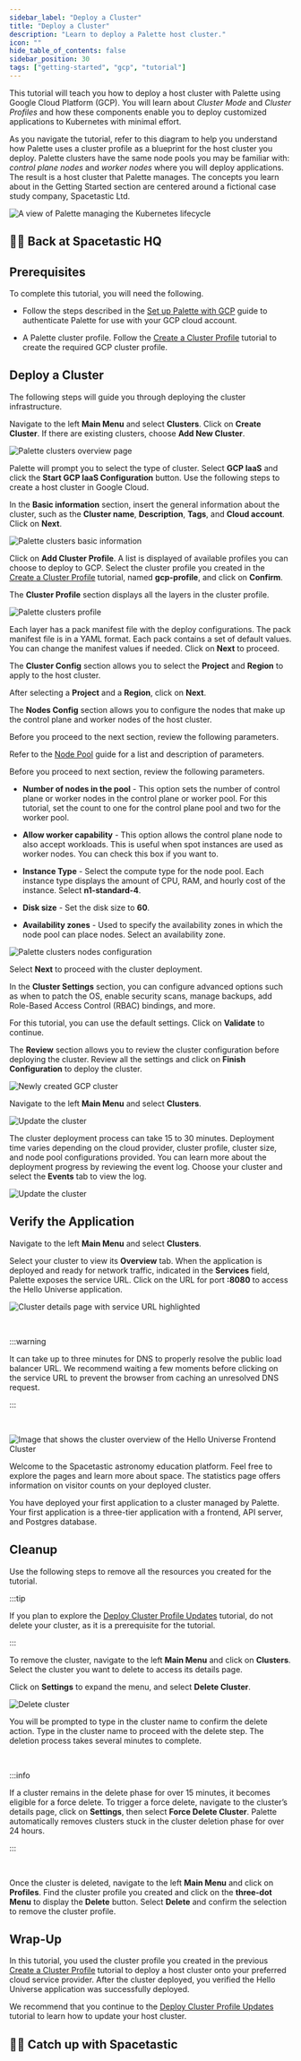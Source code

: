 ```yaml
---
sidebar_label: "Deploy a Cluster"
title: "Deploy a Cluster"
description: "Learn to deploy a Palette host cluster."
icon: ""
hide_table_of_contents: false
sidebar_position: 30
tags: ["getting-started", "gcp", "tutorial"]
---
```


This tutorial will teach you how to deploy a host cluster with Palette using Google Cloud Platform (GCP). You will learn
about _Cluster Mode_ and _Cluster Profiles_ and how these components enable you to deploy customized applications to
Kubernetes with minimal effort.

As you navigate the tutorial, refer to this diagram to help you understand how Palette uses a cluster profile as a
blueprint for the host cluster you deploy. Palette clusters have the same node pools you may be familiar with: _control
plane nodes_ and _worker nodes_ where you will deploy applications. The result is a host cluster that Palette manages.
The concepts you learn about in the Getting Started section are centered around a fictional case study company,
Spacetastic Ltd.

![A view of Palette managing the Kubernetes lifecycle](/getting-started/getting-started_deploy-k8s-cluster_application.webp)

## 🧑‍🚀 Back at Spacetastic HQ

<PartialsComponent category="getting-started" name="spacetastic-deploy-cluster-intro" />

## Prerequisites

To complete this tutorial, you will need the following.

- Follow the steps described in the [Set up Palette with GCP](./setup.md) guide to authenticate Palette for use with
  your GCP cloud account.

- A Palette cluster profile. Follow the [Create a Cluster Profile](./create-cluster-profile.md) tutorial to create the
  required GCP cluster profile.

## Deploy a Cluster

The following steps will guide you through deploying the cluster infrastructure.

Navigate to the left **Main Menu** and select **Clusters**. Click on **Create Cluster**. If there are existing clusters,
choose **Add New Cluster**.

![Palette clusters overview page](/getting-started/getting-started_deploy-k8s-cluster_new_cluster.webp)

Palette will prompt you to select the type of cluster. Select **GCP IaaS** and click the **Start GCP IaaS
Configuration** button. Use the following steps to create a host cluster in Google Cloud.

In the **Basic information** section, insert the general information about the cluster, such as the **Cluster name**,
**Description**, **Tags**, and **Cloud account**. Click on **Next**.

![Palette clusters basic information](/getting-started/gcp/getting-started_deploy-k8s-cluster_basic_info.webp)

Click on **Add Cluster Profile**. A list is displayed of available profiles you can choose to deploy to GCP. Select the
cluster profile you created in the [Create a Cluster Profile](./create-cluster-profile.md) tutorial, named
**gcp-profile**, and click on **Confirm**.

The **Cluster Profile** section displays all the layers in the cluster profile.

![Palette clusters profile](/getting-started/gcp/getting-started_deploy-k8s-cluster_clusters_parameters.webp)

Each layer has a pack manifest file with the deploy configurations. The pack manifest file is in a YAML format. Each
pack contains a set of default values. You can change the manifest values if needed. Click on **Next** to proceed.

The **Cluster Config** section allows you to select the **Project** and **Region** to apply to the host cluster.

After selecting a **Project** and a **Region**, click on **Next**.

The **Nodes Config** section allows you to configure the nodes that make up the control plane and worker nodes of the
host cluster.

Before you proceed to the next section, review the following parameters.

Refer to the [Node Pool](../../../../clusters/cluster-management/node-pool.md) guide for a list and description of
parameters.

Before you proceed to next section, review the following parameters.

- **Number of nodes in the pool** - This option sets the number of control plane or worker nodes in the control plane or
  worker pool. For this tutorial, set the count to one for the control plane pool and two for the worker pool.

- **Allow worker capability** - This option allows the control plane node to also accept workloads. This is useful when
  spot instances are used as worker nodes. You can check this box if you want to.

- **Instance Type** - Select the compute type for the node pool. Each instance type displays the amount of CPU, RAM, and
  hourly cost of the instance. Select **n1-standard-4**.

- **Disk size** - Set the disk size to **60**.

- **Availability zones** - Used to specify the availability zones in which the node pool can place nodes. Select an
  availability zone.

![Palette clusters nodes configuration](/getting-started/gcp/getting-started_deploy-k8s-cluster_cluster_nodes_config.webp)

Select **Next** to proceed with the cluster deployment.

In the **Cluster Settings** section, you can configure advanced options such as when to patch the OS, enable security
scans, manage backups, add Role-Based Access Control (RBAC) bindings, and more.

For this tutorial, you can use the default settings. Click on **Validate** to continue.

The **Review** section allows you to review the cluster configuration before deploying the cluster. Review all the
settings and click on **Finish Configuration** to deploy the cluster.

![Newly created GCP cluster](/getting-started/gcp/getting-started_deploy-k8s-cluster_profile_review.webp)

Navigate to the left **Main Menu** and select **Clusters**.

![Update the cluster](/getting-started/gcp/getting-started_deploy-k8s-cluster_new_cluster.webp)

The cluster deployment process can take 15 to 30 minutes. Deployment time varies depending on the cloud provider,
cluster profile, cluster size, and node pool configurations provided. You can learn more about the deployment progress
by reviewing the event log. Choose your cluster and select the **Events** tab to view the log.

![Update the cluster](/getting-started/gcp/getting-started_deploy-k8s-cluster_event_log.webp)

## Verify the Application

Navigate to the left **Main Menu** and select **Clusters**.

Select your cluster to view its **Overview** tab. When the application is deployed and ready for network traffic,
indicated in the **Services** field, Palette exposes the service URL. Click on the URL for port **:8080** to access the
Hello Universe application.

![Cluster details page with service URL highlighted](/getting-started/gcp/getting-started_deploy-k8s-cluster_service_url.webp)

<br />

:::warning

It can take up to three minutes for DNS to properly resolve the public load balancer URL. We recommend waiting a few
moments before clicking on the service URL to prevent the browser from caching an unresolved DNS request.

:::

<br />

![Image that shows the cluster overview of the Hello Universe Frontend Cluster](/getting-started/getting-started_deploy-k8s-cluster_hello-universe-with-api.webp)

Welcome to the Spacetastic astronomy education platform. Feel free to explore the pages and learn more about space. The
statistics page offers information on visitor counts on your deployed cluster.

You have deployed your first application to a cluster managed by Palette. Your first application is a three-tier
application with a frontend, API server, and Postgres database.

## Cleanup

Use the following steps to remove all the resources you created for the tutorial.

:::tip

If you plan to explore the [Deploy Cluster Profile Updates](./update-k8s-cluster.md) tutorial, do not delete your
cluster, as it is a prerequisite for the tutorial.

:::

To remove the cluster, navigate to the left **Main Menu** and click on **Clusters**. Select the cluster you want to
delete to access its details page.

Click on **Settings** to expand the menu, and select **Delete Cluster**.

![Delete cluster](/getting-started/gcp/getting-started_deploy-k8s-cluster_delete-cluster-button.webp)

You will be prompted to type in the cluster name to confirm the delete action. Type in the cluster name to proceed with
the delete step. The deletion process takes several minutes to complete.

<br />

:::info

If a cluster remains in the delete phase for over 15 minutes, it becomes eligible for a force delete. To trigger a force
delete, navigate to the cluster’s details page, click on **Settings**, then select **Force Delete Cluster**. Palette
automatically removes clusters stuck in the cluster deletion phase for over 24 hours.

:::

<br />

Once the cluster is deleted, navigate to the left **Main Menu** and click on **Profiles**. Find the cluster profile you
created and click on the **three-dot Menu** to display the **Delete** button. Select **Delete** and confirm the
selection to remove the cluster profile.

## Wrap-Up

In this tutorial, you used the cluster profile you created in the previous
[Create a Cluster Profile](./create-cluster-profile.md) tutorial to deploy a host cluster onto your preferred cloud
service provider. After the cluster deployed, you verified the Hello Universe application was successfully deployed.

We recommend that you continue to the [Deploy Cluster Profile Updates](./update-k8s-cluster.md) tutorial to learn how to
update your host cluster.

## 🧑‍🚀 Catch up with Spacetastic

<PartialsComponent category="getting-started" name="spacetastic-deploy-cluster-end" />
